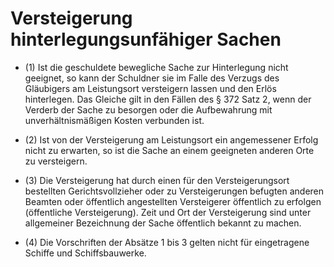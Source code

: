 # Versteigerung hinterlegungsunfähiger Sachen

- (1) Ist die geschuldete bewegliche Sache zur Hinterlegung nicht geeignet, so kann der Schuldner sie im Falle des Verzugs des Gläubigers am Leistungsort versteigern lassen und den Erlös hinterlegen. Das Gleiche gilt in den Fällen des § 372 Satz 2, wenn der Verderb der Sache zu besorgen oder die Aufbewahrung mit unverhältnismäßigen Kosten verbunden ist.

- (2) Ist von der Versteigerung am Leistungsort ein angemessener Erfolg nicht zu erwarten, so ist die Sache an einem geeigneten anderen Orte zu versteigern.

- (3) Die Versteigerung hat durch einen für den Versteigerungsort bestellten Gerichtsvollzieher oder zu Versteigerungen befugten anderen Beamten oder öffentlich angestellten Versteigerer öffentlich zu erfolgen (öffentliche Versteigerung). Zeit und Ort der Versteigerung sind unter allgemeiner Bezeichnung der Sache öffentlich bekannt zu machen.

- (4) Die Vorschriften der Absätze 1 bis 3 gelten nicht für eingetragene Schiffe und Schiffsbauwerke.

